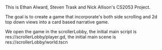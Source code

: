 This is Ethan Alward, Steven Trask and Nick Allison's CS2053 Project. 

The goal is to create a game that incorporate's both side scrolling and 2d top down views into a card based narrative game. 

We open the game in the scrollerLobby, the initial main script is res://scrollerLobby/player.gd, the initial main scene is res://scrollerLobby/world.tscn
